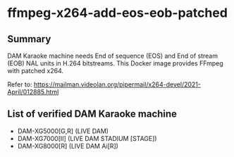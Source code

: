 # ffmpeg-x264-add-eos-eob-patched

## Summary

DAM Karaoke machine needs End of sequence (EOS) and End of stream (EOB) NAL units in H.264 bitstreams. This Docker image provides FFmpeg with patched x264.

Refer to: https://mailman.videolan.org/pipermail/x264-devel/2021-April/012885.html

## List of verified DAM Karaoke machine

- DAM-XG5000[G,R] (LIVE DAM)
- DAM-XG7000[Ⅱ] (LIVE DAM STADIUM [STAGE])
- DAM-XG8000[R] (LIVE DAM Ai[R])
